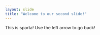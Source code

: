 ```yaml
---
layout: slide
title: "Welcome to our second slide!"
---
```

This is sparta!
Use the left arrow to go back!
